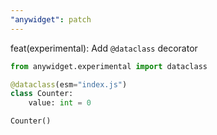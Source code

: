 ```yaml
---
"anywidget": patch
---
```


feat(experimental): Add `@dataclass` decorator

```python
from anywidget.experimental import dataclass

@dataclass(esm="index.js")
class Counter:
    value: int = 0

Counter()
```
